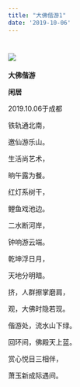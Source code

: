 ```yaml
---
title: "大佛偕游1"
date: '2019-10-06'
---
```

  #  ![](/images/heshui.jpg)
  
  **大佛偕游**
  
  **闲居**
  
2019.10.06于成都 

铁轨通北南， 

邀仙游乐山。 

生活尚艺术， 

晌午露为餐。 

红灯系树干， 

鲤鱼戏池边。 

二水断河岸， 

钟响游云端。 

乾坤浮日月， 

天地分明暗。 

挤，人群擦掌磨肩，

观，大佛时隐若现。

偕游处，流水山下绿。 

回环间，佛殿天上蓝。 

赏心悦目三相伴， 

萧玉新成际遇间。 
